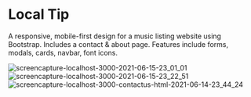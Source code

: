 # Local Tip

A responsive, mobile-first design for a music listing website using Bootstrap. Includes a contact & about page. Features include forms, modals, cards, navbar, font icons.


![screencapture-localhost-3000-2021-06-15-23_01_01](https://user-images.githubusercontent.com/73765884/122153537-37cf8b80-ce31-11eb-9fc8-c99e9f22e265.png)
![screencapture-localhost-3000-2021-06-15-23_22_51](https://user-images.githubusercontent.com/73765884/122153624-59c90e00-ce31-11eb-9669-bd2758c175f1.png)
![screencapture-localhost-3000-contactus-html-2021-06-14-23_44_24](https://user-images.githubusercontent.com/73765884/122153930-ef649d80-ce31-11eb-8eb2-a7e95c538c4e.png)
